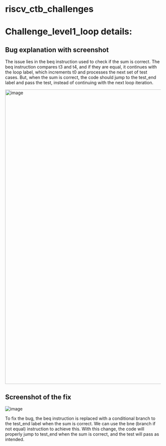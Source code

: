 # riscv_ctb_challenges

# Challenge_level1_loop details: 

## Bug explanation with screenshot
The issue lies in the beq instruction used to check if the sum is correct. The beq instruction compares t3 and t4, and if they are equal, it continues with the loop label, which increments t0 and processes the next set of test cases. But, when the sum is correct, the code should jump to the test_end label and pass the test, instead of continuing with the next loop iteration. 

<img width="955" alt="image" src="https://github.com/vyomasystems-lab/riscv-ctb-challenge-inderjit303/assets/99788755/f5fed9f7-550a-4aaa-9655-aa13e3d00d6a">


## Screenshot of the fix 
![image](https://github.com/vyomasystems-lab/riscv-ctb-challenge-inderjit303/assets/99788755/8460cfc3-e44a-4244-bc52-dc802599a282)


To fix the bug, the beq instruction is replaced with a conditional branch to the test_end label when the sum is correct. We can use the bne (branch if not equal) instruction to achieve this. With this change, the code will properly jump to test_end when the sum is correct, and the test will pass as intended.
